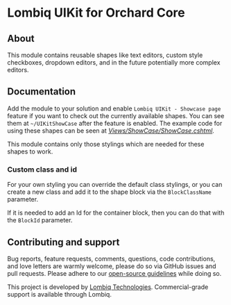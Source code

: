 # Lombiq UIKit for Orchard Core



## About

This module contains reusable shapes like text editors, custom style checkboxes, dropdown editors, and in the future potentially more 
complex editors.


## Documentation

Add the module to your solution and enable `Lombiq UIKit - Showcase page` feature if you want to check out the 
currently available shapes. You can see them at `~/UIKitShowCase` after the feature is enabled. The example code for using 
these shapes can be seen at *[Views/ShowCase/ShowCase.cshtml](Views/ShowCase/ShowCase.cshtml)*.

This module contains only those stylings which are needed for these shapes to work.

### Custom class and id

For your own styling you can override the default class stylings, or you can create a new class and add it to the shape block
via the `BlockClassName` parameter.

If it is needed to add an Id for the container block, then you can do that with the `BlockId` parameter.

## Contributing and support

Bug reports, feature requests, comments, questions, code contributions, and love letters are warmly welcome, please do so via GitHub issues and pull requests. Please adhere to our [open-source guidelines](https://lombiq.com/open-source-guidelines) while doing so.

This project is developed by [Lombiq Technologies](https://lombiq.com/). Commercial-grade support is available through Lombiq.
